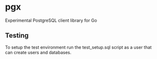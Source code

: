 pgx
===

Experimental PostgreSQL client library for Go

Testing
-------

To setup the test environment run the test_setup.sql script as a user that can create users and databases.
